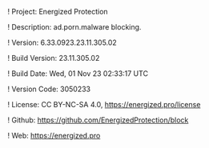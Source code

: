 ! Project: Energized Protection

! Description: ad.porn.malware blocking.

! Version: 6.33.0923.23.11.305.02

! Build Version: 23.11.305.02

! Build Date: Wed, 01 Nov 23 02:33:17 UTC

! Version Code: 3050233

! License: CC BY-NC-SA 4.0, https://energized.pro/license

! Github: https://github.com/EnergizedProtection/block

! Web: https://energized.pro
